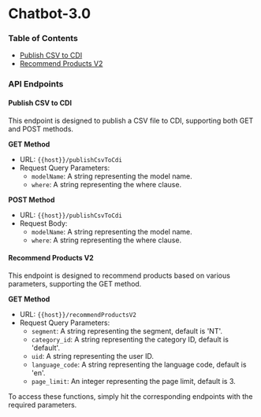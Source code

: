Chatbot-3.0
=================

### Table of Contents

* [Publish CSV to CDI](#publish-csv-to-cdi)
* [Recommend Products V2](#recommend-products-v2)

### API Endpoints

#### Publish CSV to CDI
<a name="publish-csv-to-cdi"></a>

This endpoint is designed to publish a CSV file to CDI, supporting both GET and POST methods.

**GET Method**

* URL: `{{host}}/publishCsvToCdi`
* Request Query Parameters:
	+ `modelName`: A string representing the model name.
	+ `where`: A string representing the where clause.

**POST Method**

* URL: `{{host}}/publishCsvToCdi`
* Request Body:
	+ `modelName`: A string representing the model name.
	+ `where`: A string representing the where clause.

#### Recommend Products V2
<a name="recommend-products-v2"></a>

This endpoint is designed to recommend products based on various parameters, supporting the GET method.

**GET Method**

* URL: `{{host}}/recommendProductsV2`
* Request Query Parameters:
	+ `segment`: A string representing the segment, default is 'NT'.
	+ `category_id`: A string representing the category ID, default is 'default'.
	+ `uid`: A string representing the user ID.
	+ `language_code`: A string representing the language code, default is 'en'.
	+ `page_limit`: An integer representing the page limit, default is 3.

To access these functions, simply hit the corresponding endpoints with the required parameters.
